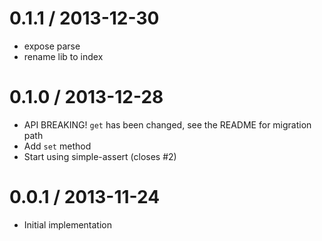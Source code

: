 
0.1.1 / 2013-12-30
==================

* expose parse
* rename lib to index

0.1.0 / 2013-12-28
==================

* API BREAKING! `get` has been changed, see the README for migration path
* Add `set` method
* Start using simple-assert (closes #2)

0.0.1 / 2013-11-24
==================

* Initial implementation
